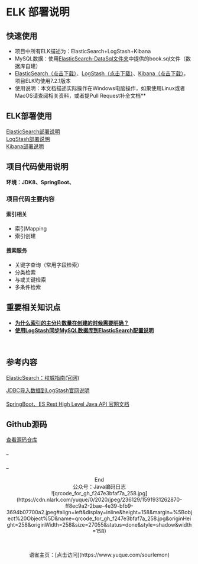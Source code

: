 # ELK 部署说明

<a name="jkxNv"></a>
## 快速使用
- 项目中所有ELK描述为：ElasticSearch+LogStash+Kibana
- MySQL数据：使用[ElasticSearch-DataSql文件夹](https://github.com/ShayLau/ElasticSearch-demo/blob/master/ElasticSearch-Demo-DataSql/book.sql)中提供的book.sql文件（数据库自建）
- [ElasticSearch（点击下载）](https://www.elastic.co/downloads/past-releases/elasticsearch-7-2-1)、[LogStash（点击下载）](https://www.elastic.co/downloads/past-releases/logstash-7-2-1)、[Kibana（点击下载）](https://www.elastic.co/downloads/past-releases/kibana-7-2-1)，项目ELK均使用7.2.1版本
- 使用说明：本文档描述实际操作在Windows电脑操作，如果使用Linux或者MacOS请查阅相关资料，或者提Pull Request补全文档**
<a name="QWIXq"></a>
## ELK部署使用
[ElasticSearch部署说明]()<br />[LogStash部署说明]()<br />[Kibana部署说明](https://www.yuque.com/sourlemon/java/buwl0q)<br />
<a name="ads2J"></a>

## 项目代码使用说明
**环境：JDK8、SpringBoot、**<br />

<a name="GKWXU"></a>
### 项目代码主要内容
<a name="MyR4J"></a>
#### 索引相关

   - 索引Mapping
   - 索引创建
<a name="cyYic"></a>
#### 搜索服务

   - 关键字查询（常用字段检索）
   - 分类检索
   - 与或关键检索
   - 多条件检索
     <a name="z1XTn"></a>

## 重要相关知识点

- [**为什么索引的主分片数量在创建的时候需要明确？**](https://www.elastic.co/guide/cn/elasticsearch/guide/current/routing-value.html)
- [**使用LogStash同步MySQL数据库到ElasticSearch配置说明**](https://www.yuque.com/sourlemon/java/nwdgwe)

**<br />**
<a name="8Zu9p"></a>

## 参考内容
[ElasticSearch：权威指南(官网)](https://www.elastic.co/guide/cn/elasticsearch/guide/current/routing-value.html)

[JDBC导入数据到LogStash官网说明](https://www.elastic.co/guide/en/logstash/current/plugins-inputs-jdbc.html#plugins-inputs-jdbc-tracking_column_type)<br />
<br />[SpringBoot、ES Rest High Level Java API 官网文档](https://www.elastic.co/guide/en/elasticsearch/client/java-rest/7.x/java-rest-high.html)<br />

<a name="SIFrl"></a>
## Github源码
[查看源码仓库](https://github.com/ShayLau/ElasticSearch-demo)<br />
<br />_
<a name="8KJ11"></a>

#### _
<a name="SGVWE"></a>
<center>End<center>

<center>公众号：Java编码日志<center>

<center>![qrcode_for_gh_f247e3bfaf7a_258.jpg](https://cdn.nlark.com/yuque/0/2020/jpeg/236129/1591931262870-ff8ec9a2-2bae-4e39-bfb9-3694b07700a2.jpeg#align=left&display=inline&height=158&margin=%5Bobject%20Object%5D&name=qrcode_for_gh_f247e3bfaf7a_258.jpg&originHeight=258&originWidth=258&size=27055&status=done&style=shadow&width=158)<center>


​       

<center>语雀主页：[点击访问](https://www.yuque.com/sourlemon)<br /><center>
